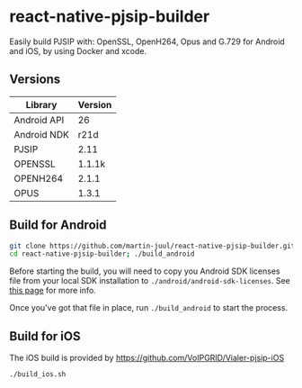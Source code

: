 # react-native-pjsip-builder
Easily build PJSIP with: OpenSSL, OpenH264, Opus and G.729 for Android and iOS, by using Docker and xcode.

## Versions
| Library              | Version |
|----------------------|---------|
| Android API          | 26      |
| Android NDK          | r21d    |
| PJSIP                | 2.11    |
| OPENSSL              | 1.1.1k  |
| OPENH264             | 2.1.1   | 
| OPUS                 | 1.3.1   |

## Build for Android

```bash
git clone https://github.com/martin-juul/react-native-pjsip-builder.git
cd react-native-pjsip-builder; ./build_android
```

Before starting the build, you will need to copy you Android SDK licenses file from your local SDK installation to `./android/android-sdk-licenses`. See [this page](https://developer.android.com/studio/intro/update.html#download-with-gradle) for more info.

Once you've got that file in place, run `./build_android` to start the process.

## Build for iOS

The iOS build is provided by https://github.com/VoIPGRID/Vialer-pjsip-iOS

```bash
./build_ios.sh
```
